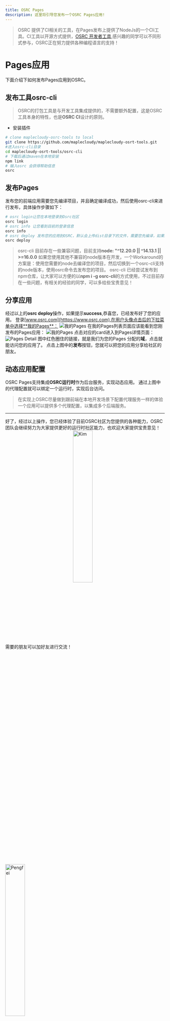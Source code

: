 ```yaml
---
title: OSRC Pages
description: 这里将引导您发布一个OSRC Pages应用!
---
```


> OSRC 提供了CI相关的工具，在Pages发布上提供了NodeJs的一个Cli工具。CI工具以开源方式提供，[OSRC 开发者工具](https://github.com/maplecloudy/maplecloudy-osrt-tools/tree/master/osrc-cli),感兴趣的同学可以不同形式参与，OSRC正在努力提供各种编程语言的支持！

# Pages应用

下面介绍下如何发布Pages应用到OSRC。

## 发布工具osrc-cli

> OSRC的打包工具是与开发工具集成提供的，不需要额外配置，这是OSRC工具本身的特性，也是**OSRC CI**设计的原则。

- 安装插件

```bash
# clone maplecloudy-osrc-tools to local
git clone https://github.com/maplecloudy/maplecloudy-osrt-tools.git
#进入osrc-cli目录
cd maplecloudy-osrt-tools/osrc-cli
# 下载后通过maven在本地安装
npm link
# 输入osrc 会获得帮助信息
osrc
```
## 发布Pages

发布您的前端应用需要您先编译项目，并且确定编译成功，然后使用osrc-cli来进行发布，具体操作步骤如下：

```bash
# osrc login让您在本地登录到Osrc社区
osrc login
# osrc info 让您看到目前的登录信息
osrc info
# osrc deploy 发布您的应用到OSRC，默认会上传dist目录下的文件，需要您先编译，如果编译输出其他目录，可以通过-d 指定要发布的内容
osrc deploy
```
> osrc-cli 目前存在一些兼容问题，目前支持**node: "^12.20.0 || ^14.13.1 || >=16.0.0**
> 如果您使用其他不兼容的node版本在开发，一个Workaround的方案是：使用您需要的node去编译您的项目，然后切换到一个osrc-cli支持的node版本，使用osrc命令去发布您的项目。
> osrc-cli 已经尝试发布到npm仓库，让大家可以方便的以**npm i -g osrc-cli**的方式使用，不过目前存在一些问题，有相关的经验的同学，可以多给些宝贵意见！
## 分享应用

经过以上的**osrc deploy**操作，如果提示**success**,恭喜您，已经发布好了您的应用。
登录[www.osrc.com](htttps://www.osrc.com),在用户头像点击后的下拉菜单中选择**我的Pages**：
![我的Pages](/assets/img/my-pages.png)
在我的Pages列表页面应该能看到您刚发布的Pages应用：
![我的Pages](/assets/img/my-pages-list.png)
点击对应的card进入到Pages详情页面：
![Pages Detail](/assets/img/pages-detail.png)
图中红色圈住的链接，就是我们为您的Pages 分配的**域**，点击就能访问您的应用了。
点击上图中的**发布**按钮，您就可以把您的应用分享给社区的朋友。

## 动态应用配置

OSRC Pages支持集成**OSRC运行时**作为后台服务，实现动态应用。
通过上图中的代理配置就可以绑定一个运行时，实现后台访问。
> 在实现上OSRC尽量做到跟前端在本地开发场景下配置代理服务一样的体验
> 一个应用可以提供多个代理配置，以集成多个后端服务。


----

好了，经过以上操作，您已经体验了目前OSRC社区为您提供的各种能力，OSRC团队会继续努力为大家提供更好的运行时社区能力，也欢迎大家提供宝贵意见！
需要的朋友可以加好友进行交流！
<img src="/assets/img/kim-card.jpg" width = "35%" height = "35%" alt="Kim" align=center /><img src="/assets/img/pengfei-card.jpg" width = "35%" height = "35%" alt="Pengfei" align=center />

